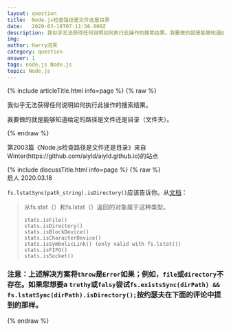 ```yaml
---
layout: question
title:  Node.js检查路径是文件还是目录
date:   2020-03-18T07:11:56.000Z
description: 我似乎无法获得任何说明如何执行此操作的搜索结果。我要做的就是能够知道给定的路径是文件还是目录（文件夹）。...
img: 
author: Harry泡芙
category: question
answer: 1
tags: node.js Node.js
topic: Node.js
---
```

<div class="article-root">
  <div class="article">
    {% include articleTitle.html info=page %}
    {% raw %}
    <div class="article-content"><p><font style="vertical-align: inherit;"><font style="vertical-align: inherit;">我似乎无法获得任何说明如何执行此操作的搜索结果。</font></font></p>

<p><font style="vertical-align: inherit;"><font style="vertical-align: inherit;">我要做的就是能够知道给定的路径是文件还是目录（文件夹）。</font></font></p></div>
    {% endraw %}
  </div>
  <p class="winter_mark">第2003篇《Node.js检查路径是文件还是目录》来自Winter(https://github.com/aiyld/aiyld.github.io)的站点</p>
  <div class="discuss-wrapper">
    {% include discussTitle.html info=page %}
    {% raw %}
    <div class="discuss-list">
    <div class="discuss-item">
        <div class="discuss-parent">
          <div class="discuss-meta">
            <span class="discuss-user">启人</span>
            <span class="discuss-time">2020.03.18</span>
          </div>
          <div class="discuss-comment"><p><code>fs.lstatSync(path_string).isDirectory()</code><font style="vertical-align: inherit;"><font style="vertical-align: inherit;">应该告诉你。</font><font style="vertical-align: inherit;">从</font></font><a href="https://nodejs.org/docs/latest/api/fs.html#fs_class_fs_stats" rel="noreferrer"><font style="vertical-align: inherit;"><font style="vertical-align: inherit;">文档</font></font></a><font style="vertical-align: inherit;"><font style="vertical-align: inherit;">：</font></font></p>

<blockquote>
  <p><font style="vertical-align: inherit;"><font style="vertical-align: inherit;">从fs.stat（）和fs.lstat（）返回的对象属于这种类型。</font></font></p>

<pre><code>stats.isFile()<font></font>
stats.isDirectory()<font></font>
stats.isBlockDevice()<font></font>
stats.isCharacterDevice()<font></font>
stats.isSymbolicLink() (only valid with fs.lstat())<font></font>
stats.isFIFO()<font></font>
stats.isSocket()<font></font>
</code></pre>
</blockquote>

<h3><font style="vertical-align: inherit;"><font style="vertical-align: inherit;">注意：上述解决方案将</font></font><code>throw</code><font style="vertical-align: inherit;"><font style="vertical-align: inherit;">是</font></font><code>Error</code><font style="vertical-align: inherit;"><font style="vertical-align: inherit;">如果；</font><font style="vertical-align: inherit;">例如，</font></font><code>file</code><font style="vertical-align: inherit;"><font style="vertical-align: inherit;">或</font></font><code>directory</code><font style="vertical-align: inherit;"><font style="vertical-align: inherit;">不存在。</font><font style="vertical-align: inherit;">如果您想要a </font></font><code>truthy</code><font style="vertical-align: inherit;"><font style="vertical-align: inherit;">或</font></font><code>falsy</code><font style="vertical-align: inherit;"><font style="vertical-align: inherit;">尝试</font></font><code>fs.existsSync(dirPath) &amp;&amp; fs.lstatSync(dirPath).isDirectory();</code><font style="vertical-align: inherit;"><font style="vertical-align: inherit;">按约瑟夫在下面的评论中提到的那样。</font></font></h3></div>
        </div></div>
    </div>
    {% endraw %}
  </div>
<div>
